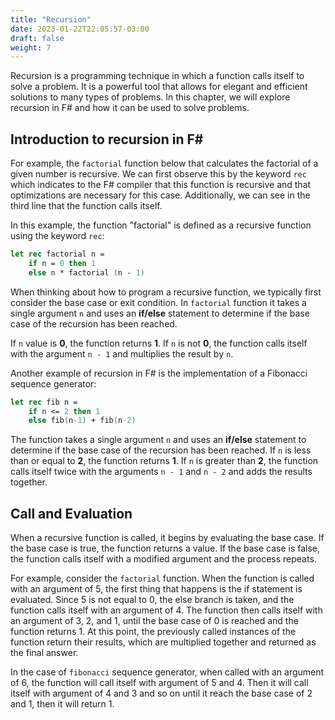 ```yaml
---
title: "Recursion"
date: 2023-01-22T22:05:57-03:00
draft: false
weight: 7
---
```


Recursion is a programming technique in which a function calls itself to solve a problem. It is a powerful tool that allows for elegant and efficient solutions to many types of problems. In this chapter, we will explore recursion in F# and how it can be used to solve problems.

## Introduction to recursion in F#

For example, the `factorial` function below that calculates the factorial of a given number is recursive. We can first observe this by the keyword  `rec` which indicates to the F# compiler that this function is recursive and that optimizations are necessary for this case. Additionally, we can see in the third line that the function calls itself.

In this example, the function "factorial" is defined as a recursive function using the keyword `rec`:

```fsharp
let rec factorial n =
    if n = 0 then 1
    else n * factorial (n - 1)
```

When thinking about how to program a recursive function, we typically first consider the base case or exit condition. In `factorial` function it takes a single argument `n` and uses an **if/else** statement to determine if the base case of the recursion has been reached. 

If `n` value is **0**, the function returns **1**. If `n` is not **0**, the function calls itself with the argument `n - 1` and multiplies the result by `n`.

Another example of recursion in F# is the implementation of a Fibonacci sequence generator:

```fsharp
let rec fib n =
    if n <= 2 then 1
    else fib(n-1) + fib(n-2)
```
The function takes a single argument `n` and uses an **if/else** statement to determine if the base case of the recursion has been reached. If `n` is less than or equal to **2**, the function returns **1**. If `n` is greater than **2**, the function calls itself twice with the arguments `n - 1` and `n - 2` and adds the results together.

## Call and Evaluation

When a recursive function is called, it begins by evaluating the base case. If the base case is true, the function returns a value. If the base case is false, the function calls itself with a modified argument and the process repeats.

For example, consider the `factorial` function. When the function is called with an argument of 5, the first thing that happens is the if statement is evaluated. Since 5 is not equal to 0, the else branch is taken, and the function calls itself with an argument of 4. The function then calls itself with an argument of 3, 2, and 1, until the base case of 0 is reached and the function returns 1. At this point, the previously called instances of the function return their results, which are multiplied together and returned as the final answer.

In the case of `fibonacci` sequence generator, when called with an argument of 6, the function will call itself with argument of 5 and 4. Then it will call itself with argument of 4 and 3 and so on until it reach the base case of 2 and 1, then it will return 1.